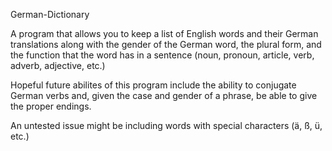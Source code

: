 German-Dictionary

A program that allows you to keep a list of English words and their German translations along with the gender of the German word, the plural form, and the function that the word has in a sentence (noun, pronoun, article, verb, adverb, adjective, etc.)

Hopeful future abilites of this program include the ability to conjugate German verbs and, given the case and gender of a phrase, be able to give the proper endings.

An untested issue might be including words with special characters (ä, ß, ü, etc.)
